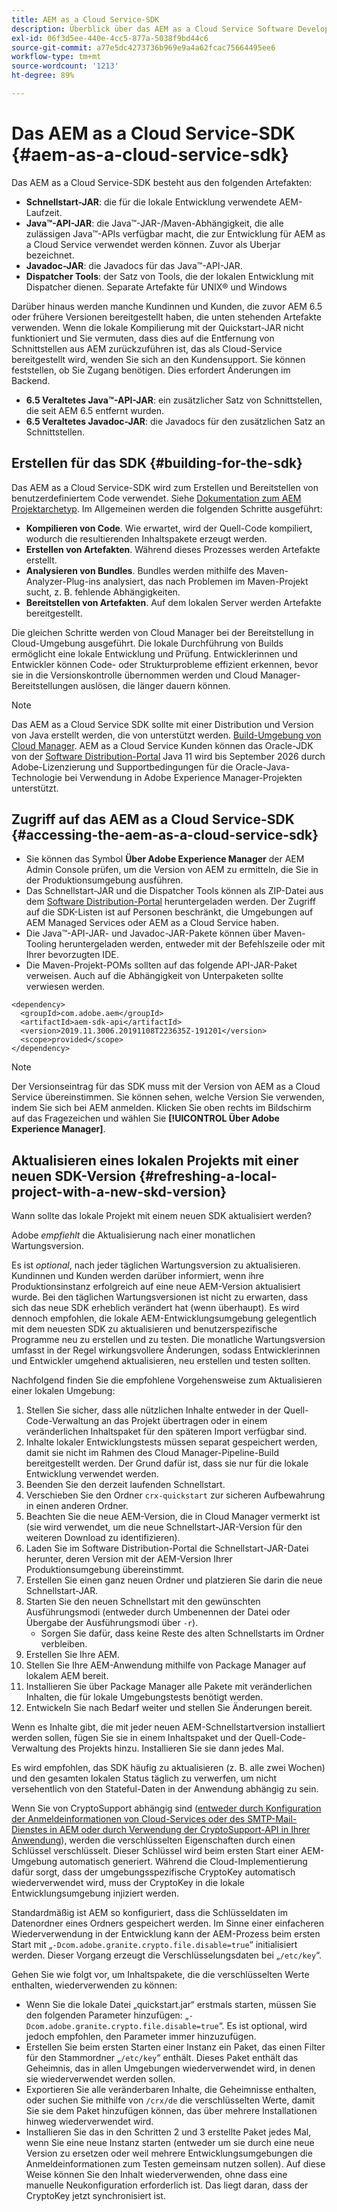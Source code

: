 ```yaml
---
title: AEM as a Cloud Service-SDK
description: Überblick über das AEM as a Cloud Service Software Development Kit
exl-id: 06f3d5ee-440e-4cc5-877a-5038f9bd44c6
source-git-commit: a77e5dc4273736b969e9a4a62fcac75664495ee6
workflow-type: tm+mt
source-wordcount: '1213'
ht-degree: 89%

---
```


# Das AEM as a Cloud Service-SDK {#aem-as-a-cloud-service-sdk}

Das AEM as a Cloud Service-SDK besteht aus den folgenden Artefakten:

* **Schnellstart-JAR**: die für die lokale Entwicklung verwendete AEM-Laufzeit.
* **Java™-API-JAR**: die Java™-JAR-/Maven-Abhängigkeit, die alle zulässigen Java™-APIs verfügbar macht, die zur Entwicklung für AEM as a Cloud Service verwendet werden können. Zuvor als Uberjar bezeichnet.
* **Javadoc-JAR**: die Javadocs für das Java™-API-JAR.
* **Dispatcher Tools**: der Satz von Tools, die der lokalen Entwicklung mit Dispatcher dienen. Separate Artefakte für UNIX® und Windows

Darüber hinaus werden manche Kundinnen und Kunden, die zuvor AEM 6.5 oder frühere Versionen bereitgestellt haben, die unten stehenden Artefakte verwenden. Wenn die lokale Kompilierung mit der Quickstart-JAR nicht funktioniert und Sie vermuten, dass dies auf die Entfernung von Schnittstellen aus AEM zurückzuführen ist, das als Cloud-Service bereitgestellt wird, wenden Sie sich an den Kundensupport. Sie können feststellen, ob Sie Zugang benötigen. Dies erfordert Änderungen im Backend.

* **6.5 Veraltetes Java™-API-JAR**: ein zusätzlicher Satz von Schnittstellen, die seit AEM 6.5 entfernt wurden.
* **6.5 Veraltetes Javadoc-JAR**: die Javadocs für den zusätzlichen Satz an Schnittstellen.

## Erstellen für das SDK {#building-for-the-sdk}

Das AEM as a Cloud Service-SDK wird zum Erstellen und Bereitstellen von benutzerdefiniertem Code verwendet. Siehe [Dokumentation zum AEM Projektarchetyp](https://experienceleague.adobe.com/docs/experience-manager-core-components/using/developing/archetype/using.html?lang=de). Im Allgemeinen werden die folgenden Schritte ausgeführt:

* **Kompilieren von Code**. Wie erwartet, wird der Quell-Code kompiliert, wodurch die resultierenden Inhaltspakete erzeugt werden.
* **Erstellen von Artefakten**. Während dieses Prozesses werden Artefakte erstellt.
* **Analysieren von Bundles**. Bundles werden mithilfe des Maven-Analyzer-Plug-ins analysiert, das nach Problemen im Maven-Projekt sucht, z. B. fehlende Abhängigkeiten.
* **Bereitstellen von Artefakten**. Auf dem lokalen Server werden Artefakte bereitgestellt.

Die gleichen Schritte werden von Cloud Manager bei der Bereitstellung in Cloud-Umgebung ausgeführt. Die lokale Durchführung von Builds ermöglicht eine lokale Entwicklung und Prüfung. Entwicklerinnen und Entwickler können Code- oder Strukturprobleme effizient erkennen, bevor sie in die Versionskontrolle übernommen werden und Cloud Manager-Bereitstellungen auslösen, die länger dauern können.

>[!NOTE]
>
>Das AEM as a Cloud Service SDK sollte mit einer Distribution und Version von Java erstellt werden, die von unterstützt werden. [Build-Umgebung von Cloud Manager](/help/implementing/cloud-manager/getting-access-to-aem-in-cloud/build-environment-details.md). AEM as a Cloud Service Kunden können das Oracle-JDK von der [Software Distribution-Portal](https://experience.adobe.com/#/downloads/content/software-distribution/en/aemcloud.html) Java 11 wird bis September 2026 durch Adobe-Lizenzierung und Supportbedingungen für die Oracle-Java-Technologie bei Verwendung in Adobe Experience Manager-Projekten unterstützt.

## Zugriff auf das AEM as a Cloud Service-SDK {#accessing-the-aem-as-a-cloud-service-sdk}

* Sie können das Symbol **Über Adobe Experience Manager** der AEM Admin Console prüfen, um die Version von AEM zu ermitteln, die Sie in der Produktionsumgebung ausführen.
* Das Schnellstart-JAR und die Dispatcher Tools können als ZIP-Datei aus dem [Software Distribution-Portal](https://experience.adobe.com/#/downloads/content/software-distribution/de/aemcloud.html) heruntergeladen werden. Der Zugriff auf die SDK-Listen ist auf Personen beschränkt, die Umgebungen auf AEM Managed Services oder AEM as a Cloud Service haben.
* Die Java™-API-JAR- und Javadoc-JAR-Pakete können über Maven-Tooling heruntergeladen werden, entweder mit der Befehlszeile oder mit Ihrer bevorzugten IDE.
* Die Maven-Projekt-POMs sollten auf das folgende API-JAR-Paket verweisen. Auch auf die Abhängigkeit von Unterpaketen sollte verwiesen werden.

```
<dependency>
  <groupId>com.adobe.aem</groupId>
  <artifactId>aem-sdk-api</artifactId>
  <version>2019.11.3006.20191108T223635Z-191201</version>
  <scope>provided</scope>
</dependency>
```

>[!NOTE]
>
>Der Versionseintrag für das SDK muss mit der Version von AEM as a Cloud Service übereinstimmen. Sie können sehen, welche Version Sie verwenden, indem Sie sich bei AEM anmelden. Klicken Sie oben rechts im Bildschirm auf das Fragezeichen und wählen Sie **[!UICONTROL Über Adobe Experience Manager]**.


## Aktualisieren eines lokalen Projekts mit einer neuen SDK-Version {#refreshing-a-local-project-with-a-new-skd-version}

Wann sollte das lokale Projekt mit einem neuen SDK aktualisiert werden?

Adobe *empfiehlt* die Aktualisierung nach einer monatlichen Wartungsversion.

Es ist *optional*, nach jeder täglichen Wartungsversion zu aktualisieren. Kundinnen und Kunden werden darüber informiert, wenn ihre Produktionsinstanz erfolgreich auf eine neue AEM-Version aktualisiert wurde. Bei den täglichen Wartungsversionen ist nicht zu erwarten, dass sich das neue SDK erheblich verändert hat (wenn überhaupt). Es wird dennoch empfohlen, die lokale AEM-Entwicklungsumgebung gelegentlich mit dem neuesten SDK zu aktualisieren und benutzerspezifische Programme neu zu erstellen und zu testen. Die monatliche Wartungsversion umfasst in der Regel wirkungsvollere Änderungen, sodass Entwicklerinnen und Entwickler umgehend aktualisieren, neu erstellen und testen sollten.

Nachfolgend finden Sie die empfohlene Vorgehensweise zum Aktualisieren einer lokalen Umgebung:

1. Stellen Sie sicher, dass alle nützlichen Inhalte entweder in der Quell-Code-Verwaltung an das Projekt übertragen oder in einem veränderlichen Inhaltspaket für den späteren Import verfügbar sind.
1. Inhalte lokaler Entwicklungstests müssen separat gespeichert werden, damit sie nicht im Rahmen des Cloud Manager-Pipeline-Build bereitgestellt werden. Der Grund dafür ist, dass sie nur für die lokale Entwicklung verwendet werden.
1. Beenden Sie den derzeit laufenden Schnellstart.
1. Verschieben Sie den Ordner `crx-quickstart` zur sicheren Aufbewahrung in einen anderen Ordner.
1. Beachten Sie die neue AEM-Version, die in Cloud Manager vermerkt ist (sie wird verwendet, um die neue Schnellstart-JAR-Version für den weiteren Download zu identifizieren).
1. Laden Sie im Software Distribution-Portal die Schnellstart-JAR-Datei herunter, deren Version mit der AEM-Version Ihrer Produktionsumgebung übereinstimmt.
1. Erstellen Sie einen ganz neuen Ordner und platzieren Sie darin die neue Schnellstart-JAR.
1. Starten Sie den neuen Schnellstart mit den gewünschten Ausführungsmodi (entweder durch Umbenennen der Datei oder Übergabe der Ausführungsmodi über `-r`).
   * Sorgen Sie dafür, dass keine Reste des alten Schnellstarts im Ordner verbleiben.
1. Erstellen Sie Ihre AEM.
1. Stellen Sie Ihre AEM-Anwendung mithilfe von Package Manager auf lokalem AEM bereit.
1. Installieren Sie über Package Manager alle Pakete mit veränderlichen Inhalten, die für lokale Umgebungstests benötigt werden.
1. Entwickeln Sie nach Bedarf weiter und stellen Sie Änderungen bereit.

Wenn es Inhalte gibt, die mit jeder neuen AEM-Schnellstartversion installiert werden sollen, fügen Sie sie in einem Inhaltspaket und der Quell-Code-Verwaltung des Projekts hinzu. Installieren Sie sie dann jedes Mal.

Es wird empfohlen, das SDK häufig zu aktualisieren (z. B. alle zwei Wochen) und den gesamten lokalen Status täglich zu verwerfen, um nicht versehentlich von den Stateful-Daten in der Anwendung abhängig zu sein.

Wenn Sie von CryptoSupport abhängig sind ([entweder durch Konfiguration der Anmeldeinformationen von Cloud-Services oder des SMTP-Mail-Dienstes in AEM oder durch Verwendung der CryptoSupport-API in Ihrer Anwendung](https://developer.adobe.com/experience-manager/reference-materials/cloud-service/javadoc/com/adobe/granite/crypto/CryptoSupport.html)), werden die verschlüsselten Eigenschaften durch einen Schlüssel verschlüsselt. Dieser Schlüssel wird beim ersten Start einer AEM-Umgebung automatisch generiert. Während die Cloud-Implementierung dafür sorgt, dass der umgebungsspezifische CryptoKey automatisch wiederverwendet wird, muss der CryptoKey in die lokale Entwicklungsumgebung injiziert werden.

Standardmäßig ist AEM so konfiguriert, dass die Schlüsseldaten im Datenordner eines Ordners gespeichert werden. Im Sinne einer einfacheren Wiederverwendung in der Entwicklung kann der AEM-Prozess beim ersten Start mit „`-Dcom.adobe.granite.crypto.file.disable=true`“ initialisiert werden. Dieser Vorgang erzeugt die Verschlüsselungsdaten bei „`/etc/key`“.

Gehen Sie wie folgt vor, um Inhaltspakete, die die verschlüsselten Werte enthalten, wiederverwenden zu können:

* Wenn Sie die lokale Datei „quickstart.jar“ erstmals starten, müssen Sie den folgenden Parameter hinzufügen: „`-Dcom.adobe.granite.crypto.file.disable=true`“. Es ist optional, wird jedoch empfohlen, den Parameter immer hinzuzufügen.
* Erstellen Sie beim ersten Starten einer Instanz ein Paket, das einen Filter für den Stammordner „`/etc/key`“ enthält. Dieses Paket enthält das Geheimnis, das in allen Umgebungen wiederverwendet wird, in denen sie wiederverwendet werden sollen.
* Exportieren Sie alle veränderbaren Inhalte, die Geheimnisse enthalten, oder suchen Sie mithilfe von `/crx/de` die verschlüsselten Werte, damit Sie sie dem Paket hinzufügen können, das über mehrere Installationen hinweg wiederverwendet wird.
* Installieren Sie das in den Schritten 2 und 3 erstellte Paket jedes Mal, wenn Sie eine neue Instanz starten (entweder um sie durch eine neue Version zu ersetzen oder weil mehrere Entwicklungsumgebungen die Anmeldeinformationen zum Testen gemeinsam nutzen sollen). Auf diese Weise können Sie den Inhalt wiederverwenden, ohne dass eine manuelle Neukonfiguration erforderlich ist. Das liegt daran, dass der CryptoKey jetzt synchronisiert ist.
